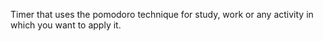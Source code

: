 Timer that uses the pomodoro technique for study, work or any activity in which you want to apply it.